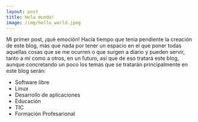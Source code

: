 ```yaml
---
layout: post
title: Hola mundo!
image: /img/hello_world.jpeg
---
```


Mi primer post, ¡qué emoción!
Hacía tiempo que tenía pendiente la creación de este blog, más que nada por tener un espacio en el que poner todas aquellas cosas que se me ocurren o que surgen a diario y pueden servir, tanto a mí como a otros, en un futuro, así que de eso tratará este blog, aunque concretando un poco los temas que se tratarán principalmente en este blog serán:
- Software libre
- Linux
- Desarrollo de aplicaciones
- Educación
- TIC
- Formación Profesarional
